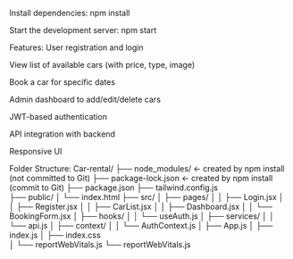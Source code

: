 Install dependencies:
npm install

Start the development server:
npm start

Features:
User registration and login

View list of available cars (with price, type, image)

Book a car for specific dates

Admin dashboard to add/edit/delete cars

JWT-based authentication

API integration with backend

Responsive UI

Folder Structure:
Car-rental/
├── node_modules/           ← created by npm install (not committed to Git)
├── package-lock.json       ← created by npm install (commit to Git)
├── package.json
├── tailwind.config.js     
├── public/
│   └── index.html
├── src/
│   ├── pages/
│   │   ├── Login.jsx
│   │   ├── Register.jsx
│   │   ├── CarList.jsx
│   │   ├── Dashboard.jsx
│   │   └── BookingForm.jsx
│   ├── hooks/
│   │   └── useAuth.js
│   ├── services/
│   │   └── api.js
│   ├── context/
│   │   └── AuthContext.js
│   ├── App.js
│   ├── index.js
│   ├── index.css         
│   └── reportWebVitals.js
    └── reportWebVitals.js


